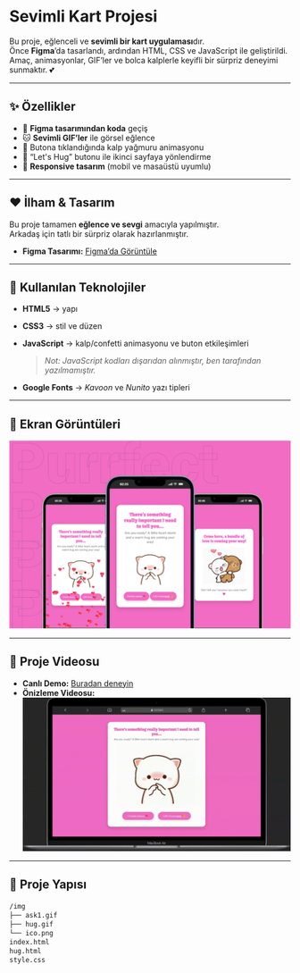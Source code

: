 # Sevimli Kart Projesi

Bu proje, eğlenceli ve **sevimli bir kart uygulaması**dır.  
Önce **Figma**’da tasarlandı, ardından HTML, CSS ve JavaScript ile geliştirildi.  
Amaç, animasyonlar, GIF’ler ve bolca kalplerle keyifli bir sürpriz deneyimi sunmaktır. 💕  

---

## ✨ Özellikler
- 🎨 **Figma tasarımından koda** geçiş  
- 🐱 **Sevimli GIF’ler** ile görsel eğlence  
- 💖 Butona tıklandığında kalp yağmuru animasyonu  
- 🤗 “Let's Hug” butonu ile ikinci sayfaya yönlendirme  
- 📱 **Responsive tasarım** (mobil ve masaüstü uyumlu)  

---

## ❤️ İlham & Tasarım
Bu proje tamamen **eğlence ve sevgi** amacıyla yapılmıştır.  
Arkadaş için tatlı bir sürpriz olarak hazırlanmıştır.  

- **Figma Tasarımı:** [Figma’da Görüntüle](https://www.figma.com/@tugcekarakus)

---

## 🚀 Kullanılan Teknolojiler
- **HTML5** → yapı  
- **CSS3** → stil ve düzen  
- **JavaScript** → kalp/confetti animasyonu ve buton etkileşimleri

  > *Not: JavaScript kodları dışarıdan alınmıştır, ben tarafından yazılmamıştır.*  
- **Google Fonts** → *Kavoon* ve *Nunito* yazı tipleri  

---

## 📸 Ekran Görüntüleri
![Proje Ekran Görüntüleri](../purrrfec-love-card/img/screenshots.png)  

---

## 🎥 Proje Videosu
- **Canlı Demo:** [Buradan deneyin](https://purrrfectlovecard.netlify.app/)  
- **Önizleme Videosu:**  
  ![Proje Videosu](../purrrfec-love-card/img/purrfect-love-video.gif)  

---



## 📂 Proje Yapısı
```
/img
├── ask1.gif
├── hug.gif
└── ico.png
index.html
hug.html
style.css

```
